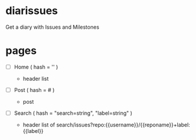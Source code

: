 diarissues
==========

Get a diary with Issues and Milestones

pages
=====

- [ ] Home ( hash = '' )
  - header list

- [ ] Post ( hash = # )
  - post

- [ ] Search ( hash = "search=string", "label=string" )
  - header list of search/issues?repo:{{username}}/{{reponame}}+label:{{label}}
